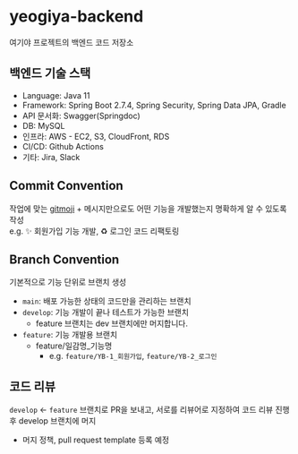 # yeogiya-backend
여기야 프로젝트의 백엔드 코드 저장소
## 백엔드 기술 스택
- Language: Java 11
- Framework: Spring Boot 2.7.4, Spring Security, Spring Data JPA, Gradle
- API 문서화: Swagger(Springdoc)
- DB: MySQL
- 인프라: AWS - EC2, S3, CloudFront, RDS
- CI/CD: Github Actions
- 기타: Jira, Slack
## Commit Convention
작업에 맞는 [gitmoji](https://gitmoji.dev/) + 메시지만으로도 어떤 기능을 개발했는지 명확하게 알 수 있도록 작성<br/>
e.g. ✨ 회원가입 기능 개발, ♻️ 로그인 코드 리팩토링
## Branch Convention
기본적으로 기능 단위로 브랜치 생성
- `main`: 배포 가능한 상태의 코드만을 관리하는 브랜치
- `develop`: 기능 개발이 끝나 테스트가 가능한 브랜치
  - feature 브랜치는 dev 브랜치에만 머지합니다.
- `feature`: 기능 개발용 브랜치
  - feature/일감명_기능명
    - e.g. `feature/YB-1_회원가입`, `feature/YB-2_로그인`
## 코드 리뷰
`develop` ← `feature` 브랜치로 PR을 보내고, 서로를 리뷰어로 지정하여 코드 리뷰 진행 후 develop 브랜치에 머지
- 머지 정책, pull request template 등록 예정
